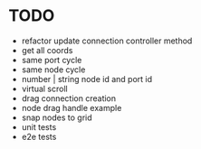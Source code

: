 # TODO

- refactor update connection controller method
- get all coords
- same port cycle
- same node cycle
- number | string node id and port id
- virtual scroll
- drag connection creation
- node drag handle example
- snap nodes to grid
- unit tests
- e2e tests
